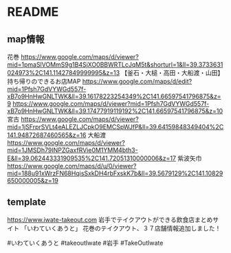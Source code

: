 # README

## map情報
花巻
https://www.google.com/maps/d/viewer?mid=1pmaSlVOMmS9g1B4SjXO0BBWRTLcJqM5t&shorturl=1&ll=39.3733631024973%2C141.11427849999995&z=13
【釜石・大槌・高田・大船渡・山田】持ち帰りのできるお店MAP
https://www.google.com/maps/d/edit?mid=1Pfsh7GdVYWGd557f-xB7o9HnHwGNLTWK&ll=39.16178223254349%2C141.66597541796875&z=9
https://www.google.com/maps/d/viewer?mid=1Pfsh7GdVYWGd557f-xB7o9HnHwGNLTWK&ll=39.17477919119192%2C141.66597541796875&z=10
宮古
https://www.google.com/maps/d/viewer?mid=1jSFrprSVLt4eALEZLJCpkO9EMCSpWJfP&ll=39.64159848349404%2C141.94872687460565&z=16
大船渡
https://www.google.com/maps/d/viewer?mid=1JMSDh79INPZGaxfRVie0M1YMM4bth3-E&ll=39.062443331909535%2C141.72051310000006&z=17
紫波矢巾
https://www.google.com/maps/d/u/0/viewer?mid=188u91xWrzFN68HqisSxkDH4rbFxskK7b&ll=39.5679129%2C141.10829650000005&z=19

## template

https://www.iwate-takeout.com
岩手でテイクアウトができる飲食店まとめサイト
「いわていくあうと」
花巻のテイクアウト、３７店舗情報追加しました！

#いわていくあうと #takeoutIwate #岩手 #TakeOutIwate
